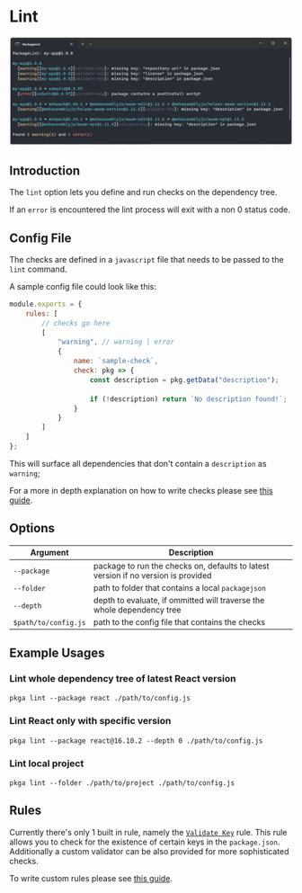 # Lint

![Lint Command](./packagelint.jpg "Lint Command")

## Introduction

The `lint` option lets you define and run checks on the dependency tree.

If an `error` is encountered the lint process will exit with a non 0 status code.

## Config File

The checks are defined in a `javascript` file that needs to be passed to the `lint` command.

A sample config file could look like this:

```javascript title="lintConfig.js"
module.exports = {
    rules: [
        // checks go here
        [
            "warning", // warning | error
            {
                name: `sample-check`,
                check: pkg => {
                    const description = pkg.getData("description");

                    if (!description) return `No description found!`;
                }
            }
        ]
    ]
};
```

This will surface all dependencies that don't contain a `description` as `warning`;

For a more in depth explanation on how to write checks please see [this guide](../../guides/lint_rules.md).

## Options

| Argument             | Description                                                                        |
| -------------------- | ---------------------------------------------------------------------------------- |
| `--package`          | package to run the checks on, defaults to latest version if no version is provided |
| `--folder`           | path to folder that contains a local `packagejson`                                 |
| `--depth`            | depth to evaluate, if ommitted will traverse the whole dependency tree             |
| `$path/to/config.js` | path to the config file that contains the checks                                   |

## Example Usages

### Lint whole dependency tree of latest React version

```
pkga lint --package react ./path/to/config.js
```

### Lint React only with specific version

```
pkga lint --package react@16.10.2 --depth 0 ./path/to/config.js
```

### Lint local project

```
pkga lint --folder ./path/to/project ./path/to/config.js
```

## Rules

Currently there's only 1 built in rule, namely the [`Validate Key`](./rule_key_check.md) rule. This rule allows you to check for the existence of certain keys in the `package.json`. Additionally a custom validator can be also provided for more sophisticated checks.

To write custom rules please see [this guide](../../guides/lint_rules.md).

